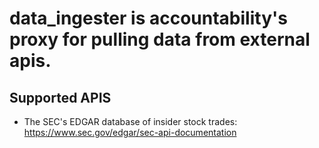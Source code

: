 # data_ingester is accountability's proxy for pulling data from external apis.

## Supported APIS
- The SEC's EDGAR database of insider stock trades: https://www.sec.gov/edgar/sec-api-documentation
